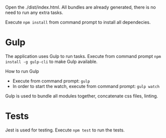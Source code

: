 Open the ./dist/index.html.
All bundles are already generated, there is no need to run any extra tasks.

Execute `npm install` from command prompt to install all dependecies.

# Gulp
The application uses Gulp to run tasks.
Execute from command prompt `npm install -g gulp-cli` to make Gulp available.

How to run Gulp
- Execute from command prompt:
`gulp`
- In order to start the watch, execute from command prompt:
`gulp watch`

Gulp is used to bundle all modules together, concatenate css files, linting.

# Tests
Jest is used for testing.
Execute `npm test` to run the tests.
